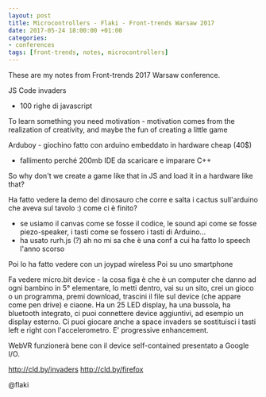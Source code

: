 ```yaml
---
layout: post
title: Microcontrollers - Flaki - Front-trends Warsaw 2017
date: 2017-05-24 18:00:00 +01:00
categories:
- conferences
tags: [front-trends, notes, microcontrollers]
---
```


These are my notes from Front-trends 2017 Warsaw conference.

JS Code invaders
- 100 righe di javascript

To learn something you need motivation - motivation comes from the realization of creativity, and maybe the fun of creating a little game

Arduboy - giochino fatto con arduino embeddato in hardware cheap (40$)
- fallimento perché 200mb IDE da scaricare e imparare C++

So why don't we create a game like that in JS and load it in a hardware like that?

Ha fatto vedere la demo del dinosauro che corre e salta i cactus sull'arduino che aveva sul tavolo :) come ci è finito?
- se usiamo il canvas come se fosse il codice, le sound api come se fosse piezo-speaker, i tasti come se fossero i tasti di Arduino...
- ha usato rurh.js (?) ah no mi sa che è una conf a cui ha fatto lo speech l'anno scorso

Poi lo ha fatto vedere con un joypad wireless
Poi su uno smartphone

Fa vedere micro.bit device - la cosa figa è che è un computer che danno ad ogni bambino in 5° elementare, lo metti dentro, vai su un sito, crei un gioco o un programma, premi download, trascini il file sul device (che appare come pen drive) e ciaone. Ha un 25 LED display, ha una bussola, ha bluetooth integrato, ci puoi connettere device aggiuntivi, ad esempio un display esterno. Ci puoi giocare anche a space invaders se sostituisci i tasti left e right con l'accelerometro. E' progressive enhancement.

WebVR funzionerà bene con il device self-contained presentato a Google I/O.

http://cld.by/invaders
http://cld.by/firefox




@flaki